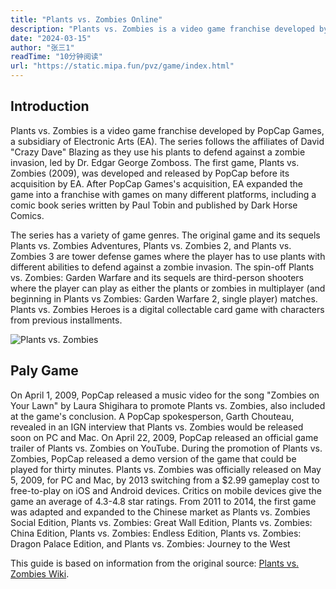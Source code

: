 ```yaml
---
title: "Plants vs. Zombies Online"
description: "Plants vs. Zombies is a video game franchise developed by PopCap Games, a subsidiary of Electronic Arts (EA). The series follows the affiliates of David Crazy Dave Blazing as they use his plants to defend against a zombie invasion, led by Dr. Edgar George Zomboss. The first game, Plants vs. Zombies (2009), was developed and released by PopCap before its acquisition by EA. After PopCap Games's acquisition, EA expanded the game into a franchise with games on many different platforms, including a comic book series written by Paul Tobin and published by Dark Horse Comics."
date: "2024-03-15"
author: "张三1"
readTime: "10分钟阅读"
url: "https://static.mipa.fun/pvz/game/index.html"
---
```

## Introduction

Plants vs. Zombies is a video game franchise developed by PopCap Games, a subsidiary of Electronic Arts (EA). The series follows the affiliates of David "Crazy Dave" Blazing as they use his plants to defend against a zombie invasion, led by Dr. Edgar George Zomboss. The first game, Plants vs. Zombies (2009), was developed and released by PopCap before its acquisition by EA. After PopCap Games's acquisition, EA expanded the game into a franchise with games on many different platforms, including a comic book series written by Paul Tobin and published by Dark Horse Comics.

The series has a variety of game genres. The original game and its sequels Plants vs. Zombies Adventures, Plants vs. Zombies 2, and Plants vs. Zombies 3 are tower defense games where the player has to use plants with different abilities to defend against a zombie invasion. The spin-off Plants vs. Zombies: Garden Warfare and its sequels are third-person shooters where the player can play as either the plants or zombies in multiplayer (and beginning in Plants vs Zombies: Garden Warfare 2, single player) matches. Plants vs. Zombies Heroes is a digital collectable card game with characters from previous installments.

![Plants vs. Zombies](https://pic3.zhimg.com/80/v2-9b0ca4f50694b566de779a059f0c0644_1440w.webp)

## Paly Game

On April 1, 2009, PopCap released a music video for the song "Zombies on Your Lawn" by Laura Shigihara to promote Plants vs. Zombies, also included at the game's conclusion. A PopCap spokesperson, Garth Chouteau, revealed in an IGN interview that Plants vs. Zombies would be released soon on PC and Mac. On April 22, 2009, PopCap released an official game trailer of Plants vs. Zombies on YouTube. During the promotion of Plants vs. Zombies, PopCap released a demo version of the game that could be played for thirty minutes. Plants vs. Zombies was officially released on May 5, 2009, for PC and Mac, by 2013 switching from a $2.99 gameplay cost to free-to-play on iOS and Android devices. Critics on mobile devices give the game an average of 4.3-4.8 star ratings. From 2011 to 2014, the first game was adapted and expanded to the Chinese market as Plants vs. Zombies Social Edition, Plants vs. Zombies: Great Wall Edition, Plants vs. Zombies: China Edition, Plants vs. Zombies: Endless Edition, Plants vs. Zombies: Dragon Palace Edition, and Plants vs. Zombies: Journey to the West

This guide is based on information from the original source: [Plants vs. Zombies Wiki](https://en.wikipedia.org/wiki/Plants_vs._Zombies).